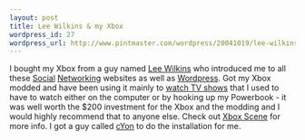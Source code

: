 ```yaml
--- 
layout: post
title: Lee Wilkins & my Xbox
wordpress_id: 27
wordpress_url: http://www.pintmaster.com/wordpress/20041019/lee-wilkins/
---
```

I bought my Xbox from a guy named <a href="http://leewilkins.com">Lee Wilkins</a> who introduced me to all these <a href="http://www.linkedin.com/">Social</a> <a href="http://openbc.com">Networking</a> websites as well as <a href="http://wordpress.org/">Wordpress</a>. Got my Xbox modded and have been using it mainly to <a href="http://www.xboxmediacenter.de/">watch TV shows</a> that I used to have to watch either on the computer or by hooking up my Powerbook - it was well worth the $200 investment for the Xbox and the modding and I would highly recommend that to anyone else. Check out <a href="http://www.xbox-scene.com/">Xbox Scene</a> for more info. I got a guy called <a href="http://forums.xbox-scene.com/index.php?showtopic=110544">cYon</a> to do the installation for me.
